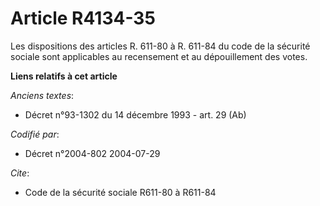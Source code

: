 # Article R4134-35

Les dispositions des articles R. 611-80 à R. 611-84 du code de la sécurité sociale sont applicables au recensement et au
dépouillement des votes.

**Liens relatifs à cet article**

_Anciens textes_:

  - Décret n°93-1302 du 14 décembre 1993 - art. 29 (Ab)

_Codifié par_:

  - Décret n°2004-802 2004-07-29

_Cite_:

  - Code de la sécurité sociale R611-80 à R611-84
